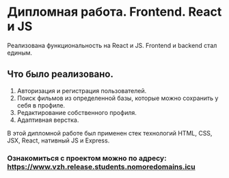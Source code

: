# Дипломная работа. Frontend. React и JS
Реализована функциональность на React и JS. Frontend и backend стал единым. 
## Что было реализовано.
1. Авторизация и регистрация пользователей. 
2. Поиск фильмов из определенной базы, которые можно сохранить у себя в профиле. 
3. Редактирование собственного профиля. 
4. Адаптивная верстка.

В этой дипломной работе был применен стек технологий HTML, CSS, JSX, React, нативный JS и Express. 


### Ознакомиться с проектом можно по адресу: https://www.vzh.release.students.nomoredomains.icu